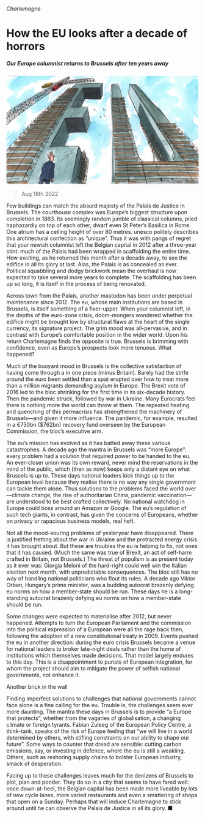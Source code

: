 ###### Charlemagne

# How the EU looks after a decade of horrors 

##### Our Europe columnist returns to Brussels after ten years away 

![image](images/20220820_EUD000.jpg) 

> Aug 18th 2022 

Few buildings can match the absurd majesty of the Palais de Justice in Brussels. The courthouse complex was Europe’s biggest structure upon completion in 1883. Its seemingly random jumble of classical columns, piled haphazardly on top of each other, dwarf even St Peter’s Basilica in Rome. One atrium has a ceiling height of over 80 metres. unesco politely describes this architectural confection as “unique”. Thus it was with pangs of regret that your newish columnist left the Belgian capital in 2012 after a three-year stint: much of the Palais had been wrapped in scaffolding the entire time. How exciting, as he returned this month after a decade away, to see the edifice in all its glory at last. Alas, the Palais is as concealed as ever. Political squabbling and dodgy brickwork mean the overhaul is now expected to take several more years to complete. The scaffolding has been up so long, it is itself in the process of being renovated.

Across town from the Palais, another mastodon has been under perpetual maintenance since 2012. The eu, whose main institutions are based in Brussels, is itself something of a fixer-upper. When your columnist left, in the depths of the euro-zone crisis, doom-mongers wondered whether the edifice might be brought low by structural flaws at the heart of the single currency, its signature project. The grim mood was all-pervasive, and in contrast with Europe’s comfortable position in the wider world. Upon his return Charlemagne finds the opposite is true. Brussels is brimming with confidence, even as Europe’s prospects look more tenuous. What happened?

Much of the buoyant mood in Brussels is the collective satisfaction of having come through a  in one piece (minus Britain). Barely had the strife around the euro been settled than a spat erupted over how to treat more than a million migrants demanding asylum in Europe. The Brexit vote of 2016 led to the bloc shrinking for the first time in its six-decade history. Then the pandemic struck, followed by war in Ukraine. Many Eurocrats feel there is nothing more the world can throw at them. The repeated heating and quenching of this permacrisis has strengthened the machinery of Brussels—and given it more influence. The pandemic, for example, resulted in a €750bn ($762bn) recovery fund overseen by the European Commission, the bloc’s executive arm. 

The eu’s mission has evolved as it has batted away these various catastrophes. A decade ago the mantra in Brussels was “more Europe”: every problem had a solution that required power to be handed to the eu. An ever-closer union was its own reward, never mind the reservations in the mind of the public, which (then as now) keeps only a distant eye on what Brussels is up to. These days national leaders kick things up to the European level because they realise there is no way any single government can tackle them alone. Thus solutions to the problems faced the world over—climate change, the rise of authoritarian China, pandemic vaccination—are understood to be best crafted collectively. No national watchdog in Europe could boss around an Amazon or Google. The eu’s regulation of such tech giants, in contrast, has given the concerns of Europeans, whether on privacy or rapacious business models, real heft.

Not all the mood-souring problems of yesteryear have disappeared. There is justified fretting about the war in Ukraine and the protracted energy crisis it has brought about. But these are troubles the eu is helping to fix, not ones that it has caused. (Much the same was true of Brexit, an act of self-harm crafted in Britain, not Brussels.) The threat of populism is as present today as it ever was: Giorgia Meloni of the hard-right could well win the Italian election next month, with unpredictable consequences. The bloc still has no way of handling national politicians who flout its rules. A decade ago Viktor Orban, Hungary’s prime minister, was a budding autocrat brazenly defying eu norms on how a member-state should be run. These days he is a long-standing autocrat brazenly defying eu norms on how a member-state should be run. 

Some changes were expected to materialise after 2012, but never happened. Attempts to turn the European Parliament and the commission into the political expression of a European  were all the rage back then, following the adoption of a new constitutional treaty in 2009. Events pushed the eu in another direction: during the euro crisis Brussels became a venue for national leaders to broker late-night deals rather than the home of institutions which themselves made decisions. That model largely endures to this day. This is a disappointment to purists of European integration, for whom the project should aim to mitigate the power of selfish national governments, not enhance it. 

Another brick in the wall

Finding imperfect solutions to challenges that national governments cannot face alone is a fine calling for the eu. Trouble is, the challenges seem ever more daunting. The mantra these days in Brussels is to provide “a Europe that protects”, whether from the vagaries of globalisation, a changing climate or foreign tyrants. Fabian Zuleeg of the European Policy Centre, a think-tank, speaks of the risk of Europe feeling that “we will live in a world determined by others, with stifling constraints on our ability to shape our future”. Some ways to counter that dread are sensible: cutting carbon emissions, say, or investing in defence, where the eu is still a weakling. Others, such as reshoring supply chains to bolster European industry, smack of desperation.

Facing up to these challenges leaves much for the denizens of Brussels to plot, plan and ponder. They do so in a city that seems to have fared well: once down-at-heel, the Belgian capital has been made more liveable by lots of new cycle lanes, more varied restaurants and even a smattering of shops that open on a Sunday. Perhaps that will induce Charlemagne to stick around until he can observe the Palais de Justice in all its glory. ■



 


